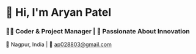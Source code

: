 # 👋 Hi, I'm Aryan Patel  

### 🧑‍💻 Coder & Project Manager | 🚀 Passionate About Innovation  

📍 Nagpur, India | 📧 ap028803@gmail.com 
